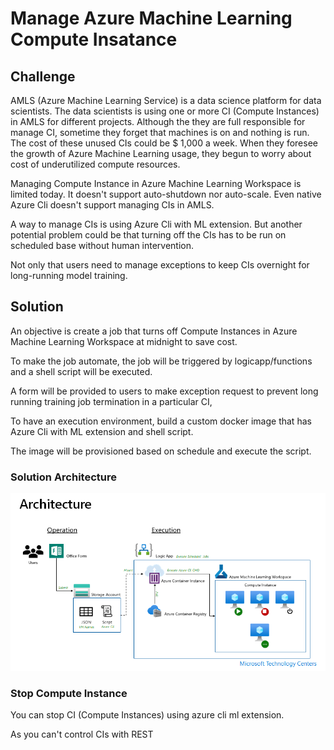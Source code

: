# Manage Azure Machine Learning Compute Insatance

## Challenge

AMLS (Azure Machine Learning Service) is a data science platform for data scientists. The data scientists is using one or more CI (Compute Instances) in AMLS for different projects. Although the they are full responsible for manage CI, sometime they forget that machines is on and nothing is run. The cost of these unused CIs could be $ 1,000 a week. When they foresee the growth of Azure Machine Learning usage, they begun to worry about cost of underutilized compute resources. 

Managing Compute Instance in Azure Machine Learning Workspace is limited today. It doesn't support auto-shutdown nor auto-scale. Even native Azure Cli doesn't support managing CIs in AMLS.

A way to manage CIs is using Azure Cli with ML extension. But another potential problem could be that turning off the CIs has to be run on scheduled base without human intervention. 

Not only that users need to manage exceptions to keep CIs overnight for long-running model training. 

## Solution

An objective is create a job that turns off Compute Instances in Azure Machine Learning Workspace at midnight to save cost.

To make the job automate, the job will be triggered by logicapp/functions and a shell script will be executed.

A form will be provided to users to make exception request to prevent long running training job termination in a particular CI,

To have an execution environment, build a custom docker image that has Azure Cli with ML extension and shell script.

The image will be provisioned based on schedule and execute the script.


### Solution Architecture

![](./images/azml-mg-ci-00.png)


### Stop Compute Instance 

You can stop CI (Compute Instances) using azure cli ml extension. 

As you can't control CIs with REST